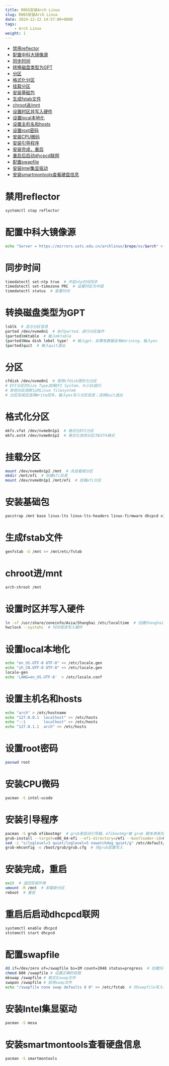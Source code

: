 ```yaml
---
title: R86S安装Arch Linux
slug: R86S安装Arch Linux
date: 2024-12-22 14:57:00+0800
tags:
    - Arch Linux
weight: 1
---
```

- [禁用reflector](#禁用reflector)
- [配置中科大镜像源](#配置中科大镜像源)
- [同步时间](#同步时间)
- [转换磁盘类型为GPT](#转换磁盘类型为gpt)
- [分区](#分区)
- [格式化分区](#格式化分区)
- [挂载分区](#挂载分区)
- [安装基础包](#安装基础包)
- [生成fstab文件](#生成fstab文件)
- [chroot进/mnt](#chroot进mnt)
- [设置时区并写入硬件](#设置时区并写入硬件)
- [设置local本地化](#设置local本地化)
- [设置主机名和hosts](#设置主机名和hosts)
- [设置root密码](#设置root密码)
- [安装CPU微码](#安装cpu微码)
- [安装引导程序](#安装引导程序)
- [安装完成，重启](#安装完成重启)
- [重启后启动dhcpcd联网](#重启后启动dhcpcd联网)
- [配置swapfile](#配置swapfile)
- [安装Intel集显驱动](#安装intel集显驱动)
- [安装smartmontools查看硬盘信息](#安装smartmontools查看硬盘信息)

# 禁用reflector
```bash
systemctl stop reflector
```

# 配置中科大镜像源
```bash
echo "Server = https://mirrors.ustc.edu.cn/archlinux/$repo/os/$arch" > /etc/pacman.d/mirrorlist
```

# 同步时间
```bash
timedatectl set-ntp true  # 开启ntp时间同步
timedatectl set-timezone PRC  # 设置时区为中国
timedatectl status  # 查看时间
```

# 转换磁盘类型为GPT
```bash
lsblk  # 显示分区信息
parted /dev/nvme0n1  # 执行parted，进行分区操作
(parted)mktable  # 输入mktable
(parted)New disk lebel type?  # 输入gpt，如果有数据会有Warining，输入yes
(parted)quit  # 输入quit退出
```

# 分区
```bash
cfdisk /dev/nvme0n1  # 使用cfdisk图形化分区
# EFI分区的Size Type选择EFI System，大小1G就行
# 其他分区用默认的Linux filesystem
# 分区完成后选择Write回车，输入yes写入分区信息；选择Quit退出
```

# 格式化分区
```bash
mkfs.vfat /dev/nvme0n1p1  # 格式化EFI分区
mkfs.ext4 /dev/nvme0n1p2  # 格式化其他分区为EXT4格式
```

# 挂载分区
```bash
mount /dev/nvme0n1p2 /mnt  # 先挂载根分区
mkdir /mnt/efi  # 创建efi目录
mount /dev/nvme0n1p1 /mnt/efi  # 挂载efi分区
```

# 安装基础包
```bash
pacstrap /mnt base linux-lts linux-lts-headers linux-firmware dhcpcd vim bash-completion # 这里使用lts内核，有无线网卡加上iwd
```

# 生成fstab文件
```bash
genfstab -U /mnt >> /mnt/etc/fstab
```

# chroot进/mnt
```bash
arch-chroot /mnt
```

# 设置时区并写入硬件
```bash
ln -sf /usr/share/zoneinfo/Asia/Shanghai /etc/localtime  # 创建Shanghai时区的软链接
hwclock --systohc  # 时间信息写入硬件
```

# 设置local本地化
```bash
echo "en_US.UTF-8 UTF-8" >> /etc/locale.gen
echo "zh_CN.UTF-8 UTF-8" >> /etc/locale.gen
locale-gen
echo 'LANG=en_US.UTF-8'  > /etc/locale.conf
```

# 设置主机名和hosts
```bash
echo "arch" > /etc/hostname
echo "127.0.0.1  localhost" >> /etc/hosts
echo "::1        localhost" >> /etc/hosts
echo "127.0.1.1  arch" >> /etc/hosts
```

# 设置root密码
```bash
passwd root
```

# 安装CPU微码
```bash
pacman -S intel-ucode
```

# 安装引导程序
```bash
pacman -S grub efibootmgr  # grub是启动引导器，efibootmgr被 grub 脚本用来将启动项写入 NVRAM。
grub-install --target=x86_64-efi --efi-directory=/efi --bootloader-id=GRUB  # 配置grub信息
sed -i "s/loglevel=3 quiet/loglevel=5 nowatchdog quiet/g" /etc/default/grub  # loglevel改为5是为了更方便排错，nowatchdog可以加快开关机速度
grub-mkconfig -o /boot/grub/grub.cfg  # 将grub配置写入
```

# 安装完成，重启
```bash
exit  # 退回安装环境
umount -R /mnt  # 卸载新分区
reboot  # 重启
```

# 重启后启动dhcpcd联网
```bash
systemctl enable dhcpcd
ststemctl start dhcpcd
```

# 配置swapfile
```bash
dd if=/dev/zero of=/swapfile bs=1M count=2048 status=progress  # 创建2G的交换空间 大小根据需要自定
chmod 600 /swapfile # 设置正确的权限
mkswap /swapfile # 格式化swap文件
swapon /swapfile # 启用swap文件
echo "/swapfile none swap defaults 0 0" >> /etc/fstab  # 将swapfile写入fstab开机自动挂载
```

# 安装Intel集显驱动
```bash
pacman -S mesa
```

# 安装smartmontools查看硬盘信息
```bash
pacman -S smartmontools
```

